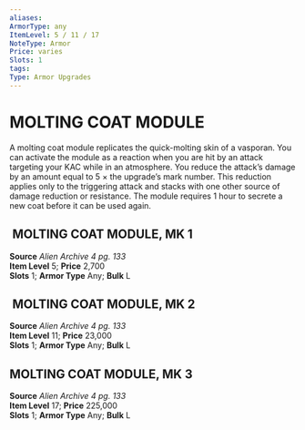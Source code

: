 ```yaml
---
aliases: 
ArmorType: any
ItemLevel: 5 / 11 / 17
NoteType: Armor
Price: varies 
Slots: 1
tags: 
Type: Armor Upgrades
---
```

# MOLTING COAT MODULE
A molting coat module replicates the quick-molting skin of a vasporan. You can activate the module as a reaction when you are hit by an attack targeting your KAC while in an atmosphere. You reduce the attack’s damage by an amount equal to 5 × the upgrade’s mark number. This reduction applies only to the triggering attack and stacks with one other source of damage reduction or resistance. The module requires 1 hour to secrete a new coat before it can be used again.  

##  MOLTING COAT MODULE, MK 1

**Source** _Alien Archive 4 pg. 133_  
**Item Level** 5; **Price** 2,700  
**Slots** 1; **Armor Type** Any; **Bulk** L  

##  MOLTING COAT MODULE, MK 2

**Source** _Alien Archive 4 pg. 133_  
**Item Level** 11; **Price** 23,000  
**Slots** 1; **Armor Type** Any; **Bulk** L  
  
  

## MOLTING COAT MODULE, MK 3

**Source** _Alien Archive 4 pg. 133_  
**Item Level** 17; **Price** 225,000  
**Slots** 1; **Armor Type** Any; **Bulk** L